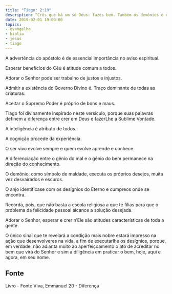 ```yaml
---
title: "Tiago: 2:19"
description: “Crês que há um só Deus: fazes bem. Também os demônios o crêem, e estremecem.”
date: 2019-02-01 19:00:00
topics: 
- evangelho
- biblia
- jesus
- tiago
---
```


A advertência do apóstolo é de essencial importância no aviso espiritual.

Esperar benefícios do Céu é atitude comum a todos.

Adorar o Senhor pode ser trabalho de justos e injustos.

Admitir a existência do Governo Divino é. Traço dominante de todas as
criaturas.

Aceitar o Supremo Poder é próprio de bons e maus.

Tiago foi divinamente inspirado neste versículo, porque suas palavras
definem a diferença entre crer em Deus e fazer­Lhe a Sublime Vontade.

A inteligência é atributo de todos.

A cognição procede da experiência.

O ser vivo evolve sempre e quem evolve aprende e conhece.

A diferenciação entre o gênio do mal e o gênio do bem permanece na
direção do conhecimento.

O demônio, como símbolo de maldade, executa os próprios desejos, muita
vez desvairados e escuros.

O anjo identifica­se com os desígnios do Eterno e cumpre­os onde se
encontra.

Recorda, pois, que não basta a escola religiosa a que te filias para que o
problema da felicidade pessoal alcance a solução desejada.

Adorar o Senhor, esperar e crer n’Ele são atitudes características de toda a
gente.

O único sinal que te revelará a condição mais nobre estará impresso na ação
que desenvolveres na vida, a fim de executar­lhe os desígnios, porque, em verdade,
não adianta muito ao aperfeiçoamento o ato de acreditar no bem que virá do Senhor
e sim a diligência em praticar o bem, hoje, aqui e agora, em seu nome.


## Fonte
Livro - Fonte Viva, Emmanuel
20 - Diferença
